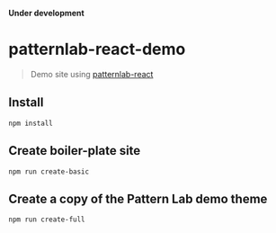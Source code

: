 **Under development**

# patternlab-react-demo
> Demo site using [patternlab-react](https://github.com/peteyg99/patternlab-react)

## Install
```
npm install
```


## Create boiler-plate site
```
npm run create-basic
```


## Create a copy of the Pattern Lab demo theme
```
npm run create-full
```